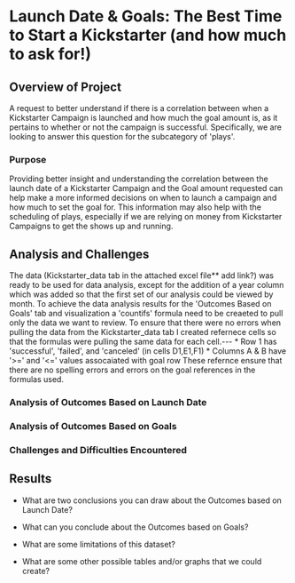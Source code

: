# Launch Date & Goals: The Best Time to Start a Kickstarter (and how much to ask for!)

## Overview of Project
A request to better understand if there is a correlation between when a Kickstarter Campaign is launched and how much the goal amount is, as it pertains to whether or not the campaign is successful. Specifically, we are looking to answer this question for the subcategory of 'plays'. 
### Purpose 
Providing better insight and understanding the correlation between the launch date of a Kickstarter Campaign and the Goal amount requested can help make a more informed decisions on when to launch a campaign and how much to set the goal for. This information may also help with the scheduling of plays, especially if we are relying on money from Kickstarter Campaigns to get the shows up and running. 
## Analysis and Challenges
The data (Kickstarter_data tab in the attached excel file** add link?) was ready to be used for data analysis, except for the addition of a year column which was added so that the first set of our analysis could be viewed by month. To achieve the data analysis results for the 'Outcomes Based on Goals' tab and visualization a 'countifs' formula need to be creaeted to pull only the data we want to review. To ensure that there were no errors when pulling the data from the Kickstarter_data tab I created refernece cells so that the formulas were pulling the same data for each cell.--- 
    * Row 1 has 'successful', 'failed', and 'canceled' (in cells D1,E1,F1) 
    * Columns A & B have '>=' and '<=' values assocaiated with goal row
These refernce ensure that there are no spelling errors and errors on the goal references in the formulas used. 
### Analysis of Outcomes Based on Launch Date

### Analysis of Outcomes Based on Goals

### Challenges and Difficulties Encountered

## Results

- What are two conclusions you can draw about the Outcomes based on Launch Date?

- What can you conclude about the Outcomes based on Goals?

- What are some limitations of this dataset?

- What are some other possible tables and/or graphs that we could create?

